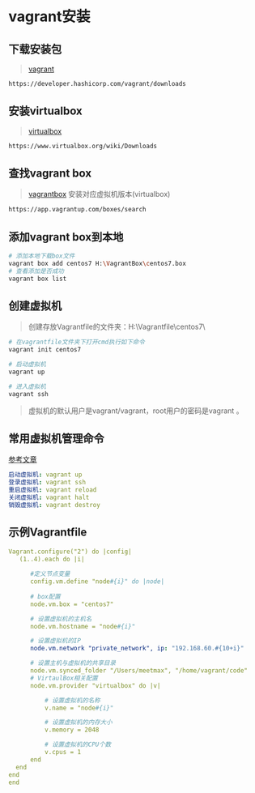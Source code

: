 # vagrant安装

## 下载安装包

> [vagrant](https://developer.hashicorp.com/vagrant/downloads)

```bash
https://developer.hashicorp.com/vagrant/downloads
```

## 安装virtualbox

> [virtualbox](https://www.virtualbox.org/wiki/Downloads)

```bash
https://www.virtualbox.org/wiki/Downloads
```

## 查找vagrant box

> [vagrantbox](https://app.vagrantup.com/boxes/search) 安装对应虚拟机版本(virtualbox)

```bash
https://app.vagrantup.com/boxes/search
```

## 添加vagrant box到本地

```bash
# 添加本地下载box文件
vagrant box add centos7 H:\VagrantBox\centos7.box
# 查看添加是否成功
vagrant box list
```

## 创建虚拟机

> 创建存放Vagrantfile的文件夹：H:\Vagrantfile\centos7\

```bash
# 在vagrantfile文件夹下打开cmd执行如下命令
vagrant init centos7

# 启动虚拟机
vagrant up

# 进入虚拟机
vagrant ssh
```

> 虚拟机的默认用户是vagrant/vagrant，root用户的密码是vagrant 。

## 常用虚拟机管理命令

[参考文章](https://segmentfault.com/a/1190000019897182)

```yaml
启动虚拟机: vagrant up
登录虚拟机: vagrant ssh
重启虚拟机: vagrant reload
关闭虚拟机: vagrant halt
销毁虚拟机: vagrant destroy
```

## 示例Vagrantfile

```yaml
Vagrant.configure("2") do |config|
   (1..4).each do |i|
      
      #定义节点变量
      config.vm.define "node#{i}" do |node|
     
      # box配置
      node.vm.box = "centos7"

      # 设置虚拟机的主机名
      node.vm.hostname = "node#{i}"

      # 设置虚拟机的IP
      node.vm.network "private_network", ip: "192.168.60.#{10+i}"

      # 设置主机与虚拟机的共享目录
      node.vm.synced_folder "/Users/meetmax", "/home/vagrant/code"
      # VirtaulBox相关配置
      node.vm.provider "virtualbox" do |v|

          # 设置虚拟机的名称
          v.name = "node#{i}"

          # 设置虚拟机的内存大小
          v.memory = 2048

          # 设置虚拟机的CPU个数
          v.cpus = 1
      end
  end
end
end
```
